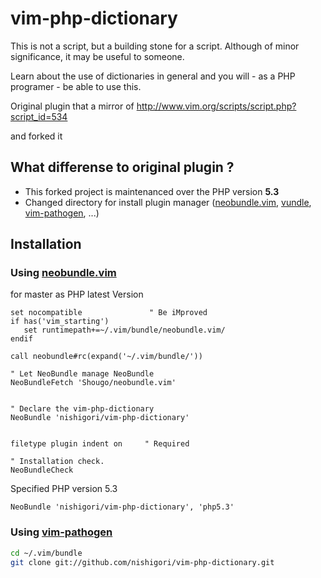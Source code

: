 vim-php-dictionary
==================

This is not a script, but a building stone for a script.
Although of minor significance, it may be useful to someone.

Learn about the use of dictionaries in general and you will - as a PHP programer - be able to use this.

Original plugin that a mirror of http://www.vim.org/scripts/script.php?script_id=534

and forked it

What differense to original plugin ?
------------------------------------

* This forked project is maintenanced over the PHP version **5.3**
* Changed directory for install plugin manager ([neobundle.vim][], [vundle][], [vim-pathogen][], ...)

Installation
------------

### Using [neobundle.vim][]

for master as PHP latest Version

```vim
set nocompatible               " Be iMproved
if has('vim_starting')
   set runtimepath+=~/.vim/bundle/neobundle.vim/
endif

call neobundle#rc(expand('~/.vim/bundle/'))

" Let NeoBundle manage NeoBundle
NeoBundleFetch 'Shougo/neobundle.vim'


" Declare the vim-php-dictionary
NeoBundle 'nishigori/vim-php-dictionary'


filetype plugin indent on     " Required

" Installation check.
NeoBundleCheck
```

Specified PHP version 5.3

```vim
NeoBundle 'nishigori/vim-php-dictionary', 'php5.3'
```

### Using [vim-pathogen][]

```sh
cd ~/.vim/bundle
git clone git://github.com/nishigori/vim-php-dictionary.git
```

[neobundle.vim]:    https://github.com/Shougo/neobundle.vim
[vundle]:           https://github.com/gmarik/vundle
[vim-pathogen]:     https://github.com/tpope/vim-pathogen


